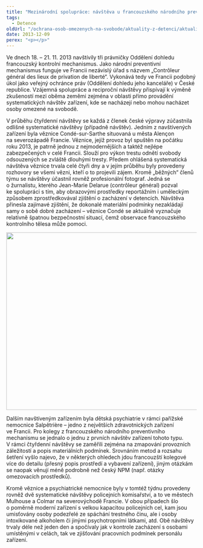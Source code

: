 ```yaml
---
title: "Mezinárodní spolupráce: návštěva u francouzského národního preventivního mechanismu"
tags:
  - Detence
oldUrl: "/ochrana-osob-omezenych-na-svobode/aktuality-z-detenci/aktuality-z-detenci-2013/mezinarodni-spoluprace-navsteva-u-francouzskeho-narodniho-preventivniho-mechanismu/"
date: 2013-12-09
perex: "<p></p>"
---
```


<!-- imported from the old website -->

<p>Ve dnech 18. – 21. 11. 2013 navštívily tři právničky Oddělení dohledu francouzský kontrolní mechanismus. Jako národní preventivní mechanismus funguje ve Francii nezávislý úřad s názvem „Contrôleur général des lieux de privation de liberté“. Vykonává tedy ve Francii podobný úkol jako veřejný ochránce práv (Oddělení dohledu jeho kanceláře) v České republice. Vzájemná spolupráce a reciproční návštěvy přispívají k výměně zkušeností mezi oběma zeměmi zejména v oblasti přímo provádění systematických návštěv zařízení, kde se nacházejí nebo mohou nacházet osoby omezené na svobodě. </p><p>V průběhu čtyřdenní návštěvy se každá z členek české výpravy zúčastnila odlišné systematické návštěvy (případně návštěv). Jedním z navštívených zařízení byla věznice Condé-sur-Sarthe situovaná u města Alençon na severozápadě Francie. Věznice, jejíž provoz byl spuštěn na počátku roku 2013, je patrně jednou z nejmodernějších a taktéž nejlépe zabezpečených v celé Francii. Slouží pro výkon trestu odnětí svobody odsouzených se zvláště dlouhými tresty. Předem ohlášená systematická návštěva věznice trvala celé čtyři dny a v jejím průběhu byly provedeny rozhovory se všemi vězni, kteří o to projevili zájem. Kromě „běžných“ členů týmu se návštěvy účastnil rovněž profesionální fotograf. Jedná se o žurnalistu, kterého Jean-Marie Delarue (contrôleur général) pozval ke spolupráci s tím, aby obrazovými prostředky reportážním i uměleckým způsobem zprostředkovával zjištění o zacházení v detencích. Návštěva přinesla zajímavé zjištění, že dokonalé materiální podmínky nezakládají samy o sobě dobré zacházení – věznice Condé se aktuálně vyznačuje relativně špatnou bezpečnostní situací, čemž observace francouzského kontrolního tělesa může pomoci. </p><p><img src="/uploads-import/ochrana_osob/obrazky/veznice-francie.JPG" height="468" width="625" alt="" /></p><p>Dalším navštíveným zařízením byla dětská psychiatrie v rámci pařížské nemocnice Salpêtrière – jedno z největších zdravotnických zařízení ve Francii. Pro kolegy z francouzského národního preventivního mechanismu se jednalo o jednu z prvních návštěv zařízení tohoto typu. V rámci čtyřdenní návštěvy se zaměřili zejména na zmapování provozních záležitostí a popis materiálních podmínek. Srovnáním metod a rozsahu šetření vyšlo najevo, že v některých ohledech jdou francouzští kolegové více do detailu (přesný popis prostředí a vybavení zařízení), jiným otázkám se naopak věnují méně podrobně než český NPM (např. otázky omezovacích prostředků). </p><p>Kromě věznice a psychiatrické nemocnice byly v tomtéž týdnu provedeny rovněž dvě systematické návštěvy policejních komisařství, a to ve městech Mulhouse a Colmar na severovýchodě Francie. V obou případech šlo o poměrně moderní zařízení s velkou kapacitou policejních cel, kam jsou umisťovány osoby podezřelé ze spáchání trestného činu, ale i osoby intoxikované alkoholem či jinými psychotropními látkami, atd. Obě návštěvy trvaly déle než jeden den a spočívaly jak v kontrole zacházení s osobami umístěnými v celách, tak ve zjišťování pracovních podmínek personálu zařízení. </p>
